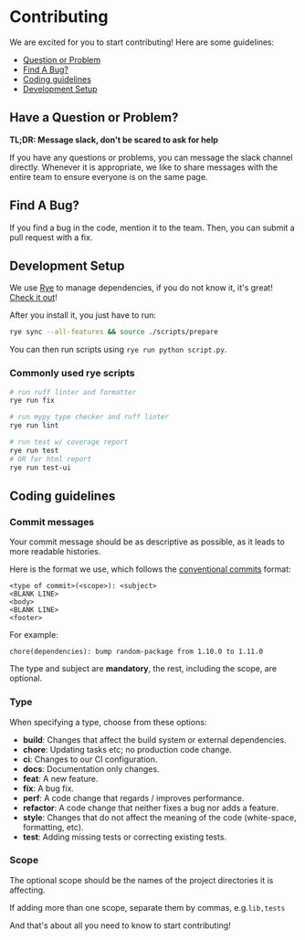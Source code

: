 # Contributing

We are excited for you to start contributing! Here are some guidelines:

- [Question or Problem](#have-a-question-or-problem)
- [Find A Bug?](#find-a-bug)
- [Coding guidelines](#coding-guidelines)
- [Development Setup](#development-setup)

## Have a Question or Problem?

**TL;DR: Message slack, don't be scared to ask for help**

If you have any questions or problems, you can message the slack
channel directly. Whenever it is appropriate, we like to share
messages with the entire team to ensure everyone is on the same page.

## Find A Bug?

If you find a bug in the code, mention it to the team.
Then, you can submit a pull request with a fix.

## Development Setup

We use [Rye](https://rye.astral.sh/guide/) to manage dependencies, if you do not know it, it's great! [Check it out](https://rye.astral.sh/guide/installation/)!

After you install it, you just have to run:

```bash
rye sync --all-features && source ./scripts/prepare
```

You can then run scripts using `rye run python script.py`.

### Commonly used rye scripts

```bash
# run ruff linter and formatter
rye run fix

# run mypy type checker and ruff linter
rye run lint

# run test w/ coverage report
rye run test
# OR for html report
rye run test-ui
```

## Coding guidelines

### Commit messages

Your commit message should be as descriptive as possible, as
it leads to more readable histories.

Here is the format we use, which follows the [conventional commits](https://www.conventionalcommits.org/en/v1.0.0/) format:

```text
<type of commit>(<scope>): <subject>
<BLANK LINE>
<body>
<BLANK LINE>
<footer>
```

For example:

```text
chore(dependencies): bump random-package from 1.10.0 to 1.11.0
```

The type and subject are **mandatory**, the rest, including the scope, are optional.

### Type

When specifying a type, choose from these options:

- **build**: Changes that affect the build system or external dependencies.
- **chore**: Updating tasks etc; no production code change.
- **ci**: Changes to our CI configuration.
- **docs**: Documentation only changes.
- **feat**: A new feature.
- **fix**: A bug fix.
- **perf**: A code change that regards / improves performance.
- **refactor**: A code change that neither fixes a bug nor adds a feature.
- **style**: Changes that do not affect the meaning of the code (white-space, formatting, etc).
- **test**: Adding missing tests or correcting existing tests.

### Scope

The optional scope should be the names of the project directories it is affecting.

If adding more than one scope, separate them by commas, e.g.`lib,tests`

And that's about all you need to know to start contributing!
